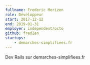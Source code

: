 ```yaml
---
fullname: Frederic Merizen
role: Développeur
start: 2017-12-12
end: 2019-01-31
employer: independent/octo
github: fredZen
startups:
    - demarches-simplifiees.fr
---
```


Dev Rails sur demarches-simplifiees.fr
